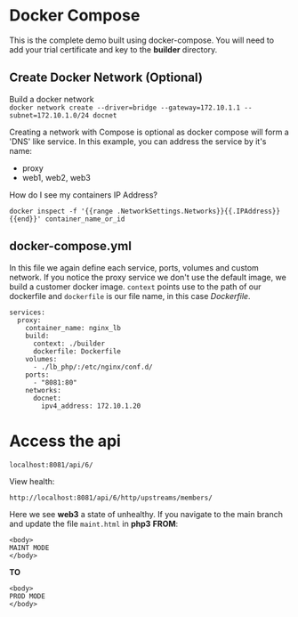 # Docker Compose

This is the complete demo built using docker-compose. You will need to add your trial certificate and key to the **builder** directory.

## Create Docker Network (Optional)
Build a docker network <br/>
``docker network create --driver=bridge --gateway=172.10.1.1 --subnet=172.10.1.0/24 docnet``

Creating a network with Compose is optional as docker compose will form a 'DNS' like service. In this example, you can address the service by it's name:
 - proxy
 - web1, web2, web3

How do I see my containers IP Address?

`docker inspect -f '{{range .NetworkSettings.Networks}}{{.IPAddress}}{{end}}' container_name_or_id`

## docker-compose.yml

In this file we again define each service, ports, volumes and custom network. If you notice the proxy service we don't use the default image, we build a customer docker image. `context` points use to the path of our dockerfile and `dockerfile` is our file name, in this case *Dockerfile*.

```
services:
  proxy:
    container_name: nginx_lb
    build:
      context: ./builder
      dockerfile: Dockerfile
    volumes:
      - ./lb_php/:/etc/nginx/conf.d/
    ports: 
      - "8081:80"
    networks:
      docnet:
        ipv4_address: 172.10.1.20
```

# Access the api

`localhost:8081/api/6/`

View health:

`http://localhost:8081/api/6/http/upstreams/members/`

Here we see **web3** a state of unhealthy. If you navigate to the main branch and update the file `maint.html` in **php3** **FROM**:
```
<body>
MAINT MODE
</body>
```
**TO**
```
<body>
PROD MODE
</body>
```